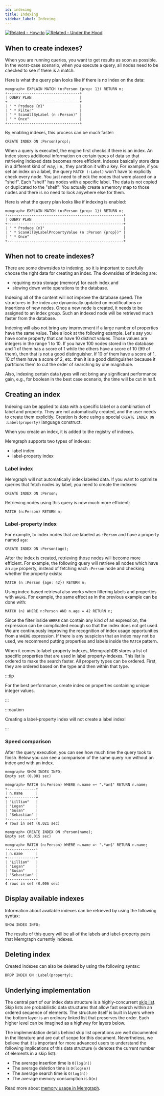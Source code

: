 ```yaml
---
id: indexing
title: Indexing
sidebar_label: Indexing
---
```


[![Related -
How-to](https://img.shields.io/static/v1?label=Related&message=How-to&color=blue&style=for-the-badge)](/how-to-guides/indexes.md)
[![Related - Under the
Hood](https://img.shields.io/static/v1?label=Related&message=Under%20the%20hood&color=orange&style=for-the-badge)](/under-the-hood/indexing.md)

## When to create indexes?

When you are running queries, you want to get results as soon as possible. In
the worst-case scenario, when you execute a query, all nodes need to be checked
to see if there is a match.

Here is what the query plan looks like if there is no index on the data:

```nocopy
memgraph> EXPLAIN MATCH (n:Person {prop: 1}) RETURN n;
+---------------------------------+
| QUERY PLAN                      |
+---------------------------------+
| " * Produce {n}"                |
| " * Filter"                     |
| " * ScanAllByLabel (n :Person)" |
| " * Once"                       |
+---------------------------------+
```

By enabling indexes, this process can be much faster:

```cypher
CREATE INDEX ON :Person(prop);
```

When a query is executed, the engine first checks if there is an index. An index
stores additional information on certain types of data so that retrieving
indexed data becomes more efficient. Indexes basically store data in a different
kind of way, i.e., they partition it with a key. For example, if you set an
index on a label, the query `MATCH (:Label)` won't have to explicitly check
every node. You just need to check the nodes that were placed on a "shelf". Each
"shelf" has nodes with a specific label. The data is not copied or duplicated to
the "shelf". You actually create a memory map to those nodes and there is no
need to look anywhere else for them.

Here is what the query plan looks like if indexing is enabled:

```nocopy
memgraph> EXPLAIN MATCH (n:Person {prop: 1}) RETURN n;
+-----------------------------------------------------+
| QUERY PLAN                                          |
+-----------------------------------------------------+
| " * Produce {n}"                                    |
| " * ScanAllByLabelPropertyValue (n :Person {prop})" |
| " * Once"                                           |
+-----------------------------------------------------+
```

## When not to create indexes?

There are some downsides to indexing, so it is important to carefully choose the
right data for creating an index. The downsides of indexing are:

- requiring extra storage (memory) for each index and
- slowing down write operations to the database.

Indexing all of the content will not improve the database speed. The structures
in the index are dynamically updated on modifications or insertions of new
nodes. Once a new node is created, it needs to be assigned to an index group.
Such an indexed node will be retrieved much faster from the database.

Indexing will also not bring any improvement if a large number of properties
have the same value. Take a look at the following example. Let's say you have
some property that can have 10 distinct values. Those values are integers in the
range 1 to 10. If you have 100 nodes stored in the database and 1 of them has a
score of 1 while the others have a score of 10 (99 of them), then that is not a
good distinguisher. If 10 of them have a score of 1, 10 of them have a score of
2, etc. then it is a good distinguisher because it partitions them to cut the
order of searching by one magnitude.

Also, indexing certain data types will not bring any significant performance
gain, e.g., for boolean in the best case scenario, the time will be cut in half.

## Creating an index

Indexing can be applied to data with a specific label or a combination of label
and property. They are not automatically created, and the user needs to create
them explicitly. Creation is done using a special `CREATE INDEX ON
:Label(property)` language construct.

When you create an index, it is added to the registry of indexes.

Memgraph supports two types of indexes:

- label index
- label-property index

### Label index

Memgraph will not automatically index labeled data. If you want to optimize
queries that fetch nodes by label, you need to create the indexes:

```cypher
CREATE INDEX ON :Person;
```

Retrieving nodes using this query is now much more efficient:

```cypher
MATCH (n:Person) RETURN n;
```

### Label-property index

For example, to index nodes that are labeled as `:Person` and have a property
named `age`:

```cypher
CREATE INDEX ON :Person(age);
```

After the index is created, retrieving those nodes will become more efficient.
For example, the following query will retrieve all nodes which have an `age`
property, instead of fetching each `:Person` node and checking whether the
property exists:

```cypher
MATCH (n :Person {age: 42}) RETURN n;
```

Using index-based retrieval also works when filtering labels and properties with
`WHERE`. For example, the same effect as in the previous example can be done
with:

```cypher
MATCH (n) WHERE n:Person AND n.age = 42 RETURN n;
```

Since the filter inside `WHERE` can contain any kind of an expression, the
expression can be complicated enough so that the index does not get used. We are
continuously improving the recognition of index usage opportunities from a
`WHERE` expression. If there is any suspicion that an index may not be used, we
recommend putting properties and labels inside the `MATCH` pattern.

When it comes to label-property indexes, MemgraphDB stores a list of specific
properties that are used in label property-indexes. This list is ordered to make
the search faster. All property types can be ordered. First, they are ordered
based on the type and then within that type.

:::tip

For the best performance, create index on properties containing unique integer values.

:::

:::caution

Creating a label-property index will not create a label index!

:::

### Speed comparison

After the query execution, you can see how much time the query took to finish.
Below you can see a comparison of the same query run without an index and with
an index.

```nocopy
memgraph> SHOW INDEX INFO;
Empty set (0.001 sec)

memgraph> MATCH (n:Person) WHERE n.name =~ ".*an$" RETURN n.name;
+-------------+
| n.name      |
+-------------+
| "Lillian"   |
| "Logan"     |
| "Susan"     |
| "Sebastian" |
+-------------+
4 rows in set (0.021 sec)

memgraph> CREATE INDEX ON :Person(name);
Empty set (0.015 sec)

memgraph> MATCH (n:Person) WHERE n.name =~ ".*an$" RETURN n.name;
+-------------+
| n.name      |
+-------------+
| "Lillian"   |
| "Logan"     |
| "Susan"     |
| "Sebastian" |
+-------------+
4 rows in set (0.006 sec)
```

## Display available indexes

Information about available indexes can be retrieved by using the following
syntax:

```cypher
SHOW INDEX INFO;
```

The results of this query will be all of the labels and label-property pairs
that Memgraph currently indexes.

## Deleting index

Created indexes can also be deleted by using the following syntax:

```cypher
DROP INDEX ON :Label(property);
```

## Underlying implementation

The central part of our index data structure is a highly-concurrent [skip
list](https://en.wikipedia.org/wiki/Skip_list). Skip lists are probabilistic
data structures that allow fast search within an ordered sequence of elements.
The structure itself is built in layers where the bottom layer is an ordinary
linked list that preserves the order. Each higher level can be imagined as a
highway for layers below.

The implementation details behind skip list operations are well documented in
the literature and are out of scope for this document. Nevertheless, we believe
that it is important for more advanced users to understand the following
implications of this data structure (`n` denotes the current number of elements
in a skip list):

- The average insertion time is `O(log(n))`
- The average deletion time is `O(log(n))`
- The average search time is `O(log(n))`
- The average memory consumption is `O(n)`

Read more about [memory usage in Memgraph](/under-the-hood/storage.md). 